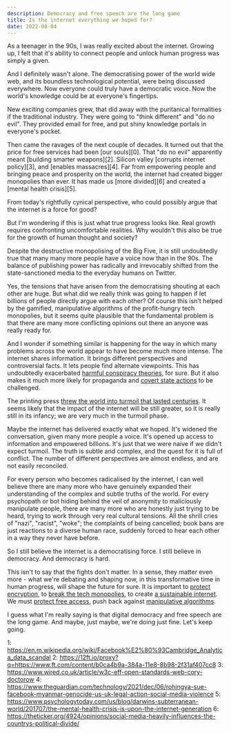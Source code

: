 ```yaml
---
description: Democracy and free speech are the long game
title: Is the internet everything we hoped for?
date: 2022-08-04
---
```


As a teenager in the 90s, I was really excited about the internet. Growing up, I felt that it's ability to connect people and unlock human progress was simply a given.

And I definitely wasn't alone. The democratising power of the world wide web, and its boundless technological potential, were being discussed everywhere. Now everyone could truly have a democratic voice. Now the world's knowledge could be at everyone's fingertips.

New exciting companies grew, that did away with the puritanical formalities if the traditional industry. They were going to "think different" and "do no evil". They provided email for free, and put shiny knowledge portals in everyone's pocket.

Then came the ravages of the next couple of decades. It turned out that the price for free services had been [our souls][0]. That "do no evil" apparently meant [building smarter weapons][2]. Silicon valley [corrupts internet policy][3], and [enables massacres][4]. Far from empowering people and bringing peace and prosperity on the world, the internet had created bigger monopolies than ever. It has made us [more divided][6] and created a [mental health crisis][5].

From today's rightfully cynical perspective, who could possibly argue that the internet is a force for good?

But I'm wondering if this is just what true progress looks like. Real growth requires confronting uncomfortable realities. Why wouldn't this also be true for the growth of human thought and society?

Despite the destructive monopolising of the Big Five, it is still undoubtedly true that many many more people have a voice now than in the 90s. The balance of publishing power has radically and irrevocably shifted from the state-sanctioned media to the everyday humans on Twitter.

Yes, the tensions that have arisen from the democratising shouting at each other are huge. But what did we really think was going to happen if let billions of people directly argue with each other? Of course this isn't helped by the gamified, manipulative algorithms of the profit-hungry tech monopolies, but it seems quite plausible that the fundamental problem is that there are many more conflicting opinions out there an anyone was really ready for.

And I wonder if something similar is happening for the way in which many problems across the world appear to have become much more intense. The internet shares information. It brings different perspectives and controversial facts. It lets people find alternate viewpoints. This has undoubtedly exacerbated [harmful conspiracy theories](https://www.theguardian.com/us-news/2020/oct/15/qanon-violence-crimes-timeline), for sure. But it also makes it much more likely for propaganda and [covert state actions](https://en.wikipedia.org/wiki/Global_surveillance_disclosures_(2013%E2%80%93present)) to be challenged.

The printing press [threw the world into turmoil that lasted centuries](https://www.theatlantic.com/magazine/archive/2020/01/before-zuckerberg-gutenberg/603034/). It seems likely that the impact of the internet will be still greater, so it is really still in its infancy; we are very much in the turmoil phase.

Maybe the internet has delivered exactly what we hoped. It's widened the conversation, given many more people a voice. It's opened up access to information and empowered billions. It's just that we were naive if we didn't expect turmoil. The truth is subtle and complex, and the quest for it is full of conflict. The number of different perspectives are almost endless, and are not easily reconciled.

For every person who becomes radicalised by the internet, I can well believe there are many more who have genuinely expanded their understanding of the complex and subtle truths of the world. For every psychopath or bot hiding behind the veil of anonymity to maliciously manipulate people, there are many more who are honestly just trying to be heard, trying to work through very real cultural tensions. All the shrill cries of "nazi", "racist", "woke"; the complaints of being cancelled; book bans are just reactions to a diverse human race, suddenly forced to hear each other in a way they never have before.

So I still believe the internet is a democratising force. I still believe in democracy. And democracy is hard.

This isn't to say that the fights don't matter. In a sense, they matter even more - what we're debating and shaping now, in this transformative time in human progress, will shape the future for sure. It is important to [protect encryption](https://www.itpro.co.uk/security/encryption/367240/attacking-end-to-end-encryption-would-do-more-harm-than-good-warn-it), to [break the tech monopolies](https://locusmag.com/2021/07/cory-doctorow-tech-monopolies-and-the-insufficient-necessity-of-interoperability/), to create [a sustainable internet](https://www.infoq.com/news/2021/03/sustainable-internet/). We must [protect free access](https://phys.org/news/2019-11-free-internet-access-basic-human.html), push back against [manipulative algorithms](https://bigthink.com/the-present/social-media-algorithms-manipulate-you/).

I guess what I'm really saying is that digital democracy and free speech are the long game. And maybe, just maybe, we're doing just fine. Let's keep going.

1: https://en.m.wikipedia.org/wiki/Facebook%E2%80%93Cambridge_Analytica_data_scandal
2: https://12ft.io/proxy?q=https://www.ft.com/content/b0ca4b9a-384a-11e8-8b98-2f31af407cc8
3: https://www.wired.co.uk/article/w3c-eff-open-standards-web-cory-doctorow
4: https://www.theguardian.com/technology/2021/dec/06/rohingya-sue-facebook-myanmar-genocide-us-uk-legal-action-social-media-violence
5: https://www.psychologytoday.com/us/blog/darwins-subterranean-world/201707/the-mental-health-crisis-is-upon-the-internet-generation
6: https://theticker.org/4924/opinions/social-media-heavily-influences-the-countrys-political-divide/

